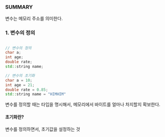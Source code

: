 
### SUMMARY

변수는 메모리 주소를 의미한다.


### 1. 변수의 정의

```cpp

// 변수의 정의
char a;
int age;
double rate;
std::string name;

// 변수의 초기화
char a = 10;
int age = 21;
double rate = 0.85;
std::string name = "HIMHIM"
```

변수를 정의할 때는 타입을 명시해서, 메모리에서 바이트를 얼마나 차지할지 확보한다.
#### 초기화란?
변수를 정의하면서, 초기값을 설정하는 것
